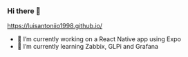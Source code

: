 ### Hi there 👋

https://luisantoniio1998.github.io/

- 🔭 I’m currently working on a React Native app using Expo 
- 🌱 I’m currently learning Zabbix, GLPi and Grafana

<!--
**luisantoniio1998/luisantoniio1998** is a ✨ _special_ ✨ repository because its `README.md` (this file) appears on your GitHub profile.

Here are some ideas to get you started:

- 🔭 I’m currently working on ...
- 🌱 I’m currently learning ...
- 👯 I’m looking to collaborate on ...
- 🤔 I’m looking for help with ...
- 💬 Ask me about ...
- 📫 How to reach me: ...
- 😄 Pronouns: ...
- ⚡ Fun fact: ...
-->
